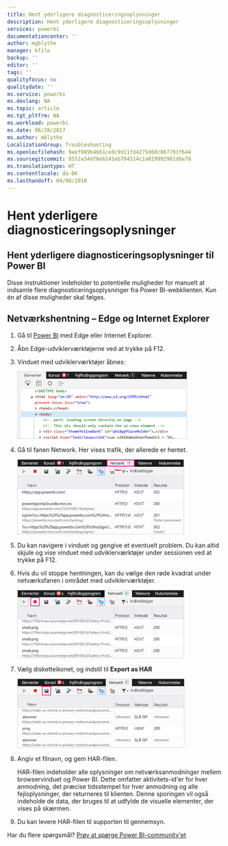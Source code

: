 ```yaml
---
title: Hent yderligere diagnosticeringsoplysninger
description: Hent yderligere diagnosticeringsoplysninger
services: powerbi
documentationcenter: ''
author: mgblythe
manager: kfile
backup: ''
editor: ''
tags: ''
qualityfocus: no
qualitydate: ''
ms.service: powerbi
ms.devlang: NA
ms.topic: article
ms.tgt_pltfrm: NA
ms.workload: powerbi
ms.date: 06/28/2017
ms.author: mblythe
LocalizationGroup: Troubleshooting
ms.openlocfilehash: 9aef989b4b61ce8c9d11fd4275d68c867791f644
ms.sourcegitcommit: 8552a34df8e6141eb704314c1a019992901d6e78
ms.translationtype: HT
ms.contentlocale: da-DK
ms.lasthandoff: 04/08/2018
---
```

# <a name="capturing-additional-diagnostic-information"></a>Hent yderligere diagnosticeringsoplysninger
## <a name="capturing-additional-diagnostic-information-for-power-bi"></a>Hent yderligere diagnosticeringsoplysninger til Power BI
Disse instruktioner indeholder to potentielle muligheder for manuelt at indsamle flere diagnosticeringsoplysninger fra Power BI-webklienten.  Kun én af disse muligheder skal følges.

## <a name="network-capture---edge--internet-explorer"></a>Netværkshentning – Edge og Internet Explorer
1. Gå til [Power BI](https://app.powerbi.com) med Edge eller Internet Explorer.
2. Åbn Edge-udviklerværktøjerne ved at trykke på F12.
3. Vinduet med udviklerværktøjer åbnes: 
   
   ![](media/service-admin-capturing-additional-diagnostic-information-for-power-bi/edge-developer-tools.png)
4. Gå til fanen Network. Her vises trafik, der allerede er hentet. 
   
   ![](media/service-admin-capturing-additional-diagnostic-information-for-power-bi/edge-network-tab.png)
5. Du kan navigere i vinduet og gengive et eventuelt problem. Du kan altid skjule og vise vinduet med udviklerværktøjer under sessionen ved at trykke på F12.
6. Hvis du vil stoppe hentningen, kan du vælge den røde kvadrat under netværksfanen i området med udviklerværktøjer.
   
   ![](media/service-admin-capturing-additional-diagnostic-information-for-power-bi/edge-network-tab-stop.png)
7. Vælg disketteikonet, og indstil til **Export as HAR**
   
   ![](media/service-admin-capturing-additional-diagnostic-information-for-power-bi/edge-network-tab-save.png)
8. Angiv et filnavn, og gem HAR-filen.
   
    HAR-filen indeholder alle oplysninger om netværksanmodninger mellem browservinduet og Power BI.  Dette omfatter aktivitets-id'er for hver anmodning, det præcise tidsstempel for hver anmodning og alle fejloplysninger, der returneres til klienten.  Denne sporingen vil også indeholde de data, der bruges til at udfylde de visuelle elementer, der vises på skærmen.
9. Du kan levere HAR-filen til supporten til gennemsyn.

Har du flere spørgsmål? [Prøv at spørge Power BI-community'et](http://community.powerbi.com/)

